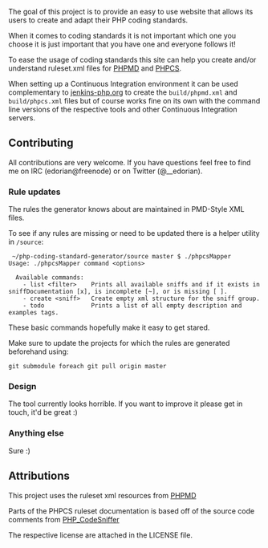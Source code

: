 The goal of this project is to provide an easy to use website that allows its users to create and adapt their PHP coding standards.

When it comes to coding standards it is not important which one you choose it is just important that you have one and everyone follows it!

To ease the usage of coding standards this site can help you create and/or understand ruleset.xml files for [PHPMD](http://phpmd.org/) and [PHPCS](http://pear.php.net/package/PHP_CodeSniffer).

When setting up a Continuous Integration environment it can be used complementary to [jenkins-php.org](http://jenkins-php.org) to create the `build/phpmd.xml` and `build/phpcs.xml` files but of course works fine on its own with the command line versions of the respective tools and other Continuous Integration servers.

## Contributing

All contributions are very welcome. If you have questions feel free to find me on IRC (edorian@freenode) or on Twitter (@__edorian).

### Rule updates

The rules the generator knows about are maintained in PMD-Style XML files.

To see if any rules are missing or need to be updated there is a helper utility in `/source`:

     ~/php-coding-standard-generator/source master $ ./phpcsMapper 
    Usage: ./phpcsMapper command <options>

      Available commands: 
        - list <filter>    Prints all available sniffs and if it exists in sniffDocumentation [x], is incomplete [~], or is missing [ ].
        - create <sniff>   Create empty xml structure for the sniff group.
        - todo             Prints a list of all empty description and examples tags.

These basic commands hopefully make it easy to get stared.

Make sure to update the projects for which the rules are generated beforehand using:

    git submodule foreach git pull origin master

### Design

The tool currently looks horrible. If you want to improve it please get in touch, it'd be great :)

### Anything else

Sure :)


## Attributions

This project uses the ruleset xml resources from [PHPMD](https://github.com/manuelpichler/phpmd/tree/master/src/main/resources/rulesets)

Parts of the PHPCS ruleset documentation is based off of the source code comments from [PHP_CodeSniffer](https://github.com/squizlabs/PHP_CodeSniffer)

The respective license are attached in the LICENSE file.

